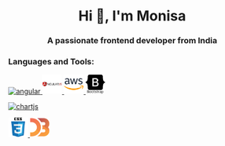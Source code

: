 <h1 align="center">Hi 👋, I'm Monisa</h1>
<h3 align="center">A passionate frontend developer from India</h3>


<h3 align="left">Languages and Tools:</h3>
<p dir="auto"> 
<a href="https://angular.io" target="_blank" rel="noreferrer"> <img src="https://angular.io/assets/images/logos/angular/angular.svg"  alt="angular" style="max-width: 100%;"  style="max-width: 100%;"  width="40" height="40"/> </a> 

<a href="https://angular.io" target="_blank" rel="noreferrer"> 
<img src="https://raw.githubusercontent.com/devicons/devicon/master/icons/angularjs/angularjs-original-wordmark.svg" alt="angularjs" style="max-width: 100%;"  width="40" height="40"/> </a> 

<a href="https://aws.amazon.com" target="_blank" rel="noreferrer"> 
<img src="https://raw.githubusercontent.com/devicons/devicon/master/icons/amazonwebservices/amazonwebservices-original-wordmark.svg" alt="aws" style="max-width: 100%;"  width="40" height="40"/> </a> 
 
<a href="https://getbootstrap.com" target="_blank" rel="noreferrer"> 
<img src="https://raw.githubusercontent.com/devicons/devicon/master/icons/bootstrap/bootstrap-plain-wordmark.svg" alt="bootstrap" style="max-width: 100%;"  width="40" height="40"/> </a> 

<a href="https://www.chartjs.org" target="_blank" rel="noreferrer"> <img src="https://www.chartjs.org/media/logo-title.svg" alt="chartjs" style="max-width: 100%;"  width="40" height="40"/> </a> 

<a href="https://www.w3schools.com/css/" target="_blank" rel="noreferrer"> 
<img src="https://raw.githubusercontent.com/devicons/devicon/master/icons/css3/css3-original-wordmark.svg" alt="css3" style="max-width: 100%;"  width="40" height="40"/> </a> 
<a href="https://d3js.org/" target="_blank" rel="noreferrer"> 
<img src="https://raw.githubusercontent.com/devicons/devicon/master/icons/d3js/d3js-original.svg" alt="d3js" style="max-width: 100%;"  width="40" height="40"/> </a> 
 </p>



